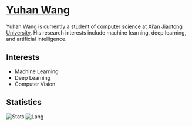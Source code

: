 
# [Yuhan Wang](https://yuhanwang.netlify.app)

Yuhan Wang is currently a student of [computer science](http://www.cs.xjtu.edu.cn) at [Xi’an Jiaotong University](http://www.xjtu.edu.cn). His research interests include machine learning, deep learning, and artificial intelligence.

## Interests 
- Machine Learning
- Deep Learning
- Computer Vision
<!--
## Programming Languages
- C/C++
- Python
- Java
- MATLAB
-->
## Statistics
![Stats](https://github-readme-stats.vercel.app/api?username=yuhan-W&hide=stars,prs&theme=vue)
![Lang](https://github-readme-stats.vercel.app/api/top-langs/?username=yuhan-W&theme=vue&layout=compact)

<!--![Stats](https://github-readme-stats.vercel.app/api?username=yuhan-W)-->
